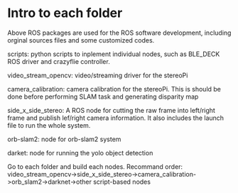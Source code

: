 # Intro to each folder
Above ROS packages are used for the ROS software development, including orginal sources files and some customized codes.

scripts: python scripts to inplement individual nodes, such as BLE_DECK ROS driver and crazyflie controller.

video_stream_opencv: video/streaming driver for the stereoPi

camera_calibration: camera calibration for the stereoPi. This is should be done before performing SLAM task and generating 
                    disparity map

side_x_side_stereo: A ROS node for cutting the raw frame into left/right frame and publish lef/right camera information.
                    It also includes the launch file to run the whole system.

orb-slam2: node for orb-slam2 system

darket: node for running the yolo object detection

Go to each folder and build each nodes. Recommand order: video_stream_opencv->side_x_side_stereo->camera_calibration->orb_slam2->darknet->other script-based nodes
